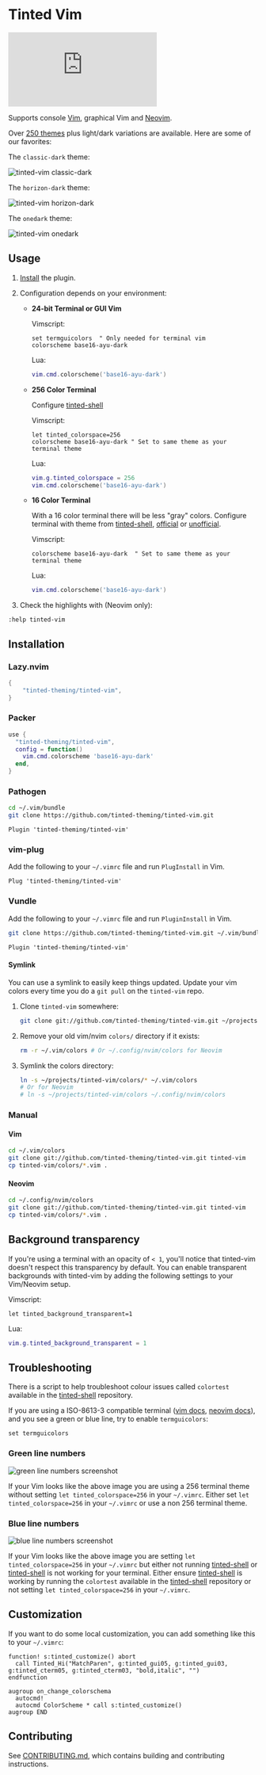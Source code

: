 # Tinted Vim

[![Matrix Chat](https://img.shields.io/matrix/tinted-theming:matrix.org)](https://matrix.to/#/#tinted-theming:matrix.org)

Supports console [Vim], graphical Vim and [Neovim].

Over [250 themes] plus light/dark variations are available. Here are
some of our favorites:

The `classic-dark` theme:

![tinted-vim classic-dark]

The `horizon-dark` theme:

![tinted-vim horizon-dark]

The `onedark` theme:

![tinted-vim onedark]

## Usage

1. [Install](#installation) the plugin.
1. Configuration depends on your environment:

    - **24-bit Terminal or GUI Vim**

        Vimscript:

        ```vim
        set termguicolors  " Only needed for terminal vim
        colorscheme base16-ayu-dark
        ```

        Lua:

        ```lua
        vim.cmd.colorscheme('base16-ayu-dark')
        ```

    - **256 Color Terminal**

      Configure [tinted-shell]

      Vimscript:

      ```vim
      let tinted_colorspace=256
      colorscheme base16-ayu-dark " Set to same theme as your terminal theme
      ```

      Lua:

      ```lua
      vim.g.tinted_colorspace = 256
      vim.cmd.colorscheme('base16-ayu-dark')
      ```

    - **16 Color Terminal**

      With a 16 color terminal there will be less "gray" colors.
      Configure terminal with theme from [tinted-shell], [official] or [unofficial].

      Vimscript:

      ```vim
      colorscheme base16-ayu-dark  " Set to same theme as your terminal theme
      ```

      Lua:

      ```lua
      vim.cmd.colorscheme('base16-ayu-dark')
      ```

1. Check the highlights with (Neovim only):

```vim
:help tinted-vim
```

## Installation

### Lazy.nvim

```lua
{
    "tinted-theming/tinted-vim",
}
```

### Packer

```lua
use {
  "tinted-theming/tinted-vim",
  config = function()
    vim.cmd.colorscheme 'base16-ayu-dark'
  end,
}
```

### Pathogen

```sh
cd ~/.vim/bundle
git clone https://github.com/tinted-theming/tinted-vim.git
```

```vim
Plugin 'tinted-theming/tinted-vim'
```

### vim-plug

Add the following to your `~/.vimrc` file and run `PlugInstall` in Vim.

```vim
Plug 'tinted-theming/tinted-vim'
```

### Vundle

Add the following to your `~/.vimrc` file and run `PluginInstall` in Vim.

```sh
git clone https://github.com/tinted-theming/tinted-vim.git ~/.vim/bundle/tinted-vim
```

```vim
Plugin 'tinted-theming/tinted-vim'
```

#### Symlink

You can use a symlink to easily keep things updated. Update your vim
colors every time you do a `git pull` on the `tinted-vim` repo.

1. Clone `tinted-vim` somewhere:

   ```sh
   git clone git://github.com/tinted-theming/tinted-vim.git ~/projects/tinted-vim
   ```

1. Remove your old vim/nvim `colors/` directory if it exists:

   ```sh
   rm -r ~/.vim/colors # Or ~/.config/nvim/colors for Neovim
   ```

1. Symlink the colors directory:

   ```sh
   ln -s ~/projects/tinted-vim/colors/* ~/.vim/colors
   # Or for Neovim
   # ln -s ~/projects/tinted-vim/colors ~/.config/nvim/colors
   ```

### Manual

#### Vim

```sh
cd ~/.vim/colors
git clone git://github.com/tinted-theming/tinted-vim.git tinted-vim
cp tinted-vim/colors/*.vim .
```

#### Neovim

```sh
cd ~/.config/nvim/colors
git clone git://github.com/tinted-theming/tinted-vim.git tinted-vim
cp tinted-vim/colors/*.vim .
```

## Background transparency

If you're using a terminal with an opacity of `< 1`, you'll notice that
tinted-vim doesn't respect this transparency by default. You can enable
transparent backgrounds with tinted-vim by adding the following settings
to your Vim/Neovim setup.

Vimscript:

```vim
let tinted_background_transparent=1
```

Lua:

```lua
vim.g.tinted_background_transparent = 1
```

## Troubleshooting

There is a script to help troubleshoot colour issues called `colortest`
available in the [tinted-shell] repository.

If you are using a ISO-8613-3 compatible terminal ([vim docs],
[neovim docs]), and you see a green or blue line, try to enable
`termguicolors`:

```vim
set termguicolors
```

### Green line numbers

![green line numbers screenshot]

If your Vim looks like the above image you are using a 256 terminal
theme without setting `let tinted_colorspace=256` in your `~/.vimrc`.
Either set `let tinted_colorspace=256` in your `~/.vimrc` or use a non
256 terminal theme.

### Blue line numbers

![blue line numbers screenshot]

If your Vim looks like the above image you are setting `let
tinted_colorspace=256` in your `~/.vimrc` but either not running
[tinted-shell] or [tinted-shell] is not working for your terminal. Either
ensure [tinted-shell] is working by running the `colortest` available
in the [tinted-shell] repository or not setting `let
tinted_colorspace=256` in your `~/.vimrc`.

## Customization

If you want to do some local customization, you can add something like
this to your `~/.vimrc`:

```vim
function! s:tinted_customize() abort
  call Tinted_Hi("MatchParen", g:tinted_gui05, g:tinted_gui03, g:tinted_cterm05, g:tinted_cterm03, "bold,italic", "")
endfunction

augroup on_change_colorschema
  autocmd!
  autocmd ColorScheme * call s:tinted_customize()
augroup END
```

## Contributing

See [CONTRIBUTING.md], which contains building and contributing
instructions.

[Vim]: https://github.com/vim/vim
[Neovim]: https://github.com/neovim/neovim
[250 themes]: https://github.com/tinted-theming/schemes
[official]: https://github.com/tinted-theming/home#official-templates
[unofficial]: https://github.com/tinted-theming/home#unofficial-templates
[tinted-shell]: https://github.com/tinted-theming/tinted-shell
[vim docs]: https://github.com/vim/vim/blob/23c1b2b018c8121ca5fcc247e37966428bf8ca66/runtime/doc/options.txt#L7876
[neovim docs]: https://neovim.io/doc/user/options.html#'termguicolors'
[CONTRIBUTING.md]: CONTRIBUTING.md
[tinted-vim classic-dark]: screenshots/tinted-vim-screenshot-classic-dark.png
[tinted-vim horizon-dark]: screenshots/tinted-vim-screenshot-horizon-dark.png
[tinted-vim onedark]: screenshots/tinted-vim-screenshot-onedark.png
[green line numbers screenshot]: screenshots/without-tintedcolorspace-256-with-256-terminal-theme.png
[blue line numbers screenshot]: screenshots/with-tintedcolorspace-256-without-tinted-shell.png
